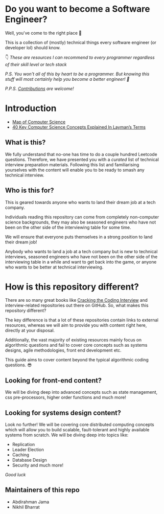 # Do you want to become a Software Engineer?

Well, you've come to the right place 🤝

This is a collection of (mostly) technical things every software engineer (or developer lol) should know.

👇 _These are resources I can recommend to every programmer regardless of their skill level or tech stack_

_P.S. You won't all of this by heart to be a programmer.
But knowing this stuff will most certainly help you become a better engineer! 💪_

_P.P.S. [Contributions](CONTRIBUTING.md) are welcome!_

# Introduction

- [Map of Computer Science](https://www.youtube.com/watch?v=SzJ46YA_RaA)
- [40 Key Computer Science Concepts Explained In Layman’s Terms](http://carlcheo.com/compsci)

## What is this?

We fully understand that no-one has time to do a couple hundred Leetcode questions. Therefore, we have presented you with a _curated_ list of technical interview preparation materials. Following this list and familiarising yourselves with the content will enable you to be ready to smash any technical interview.

## Who is this for?

This is geared towards anyone who wants to land their dream job at a tech company.

Individuals reading this repository can come from completely non-computer science backgrounds, they may also be seasoned engineers who have not been on the other side of the interviewing table for some time.

We will ensure that everyone puts themselves in a strong position to land their dream job!

Anybody who wants to land a job at a tech company but is new to technical interviews, seasoned engineers who have not been on the other side of the interviewing table in a while and want to get back into the game, or anyone who wants to be better at technical interviewing.

# How is this repository different?

There are so many great books like [Cracking the Coding Interview](http://www.crackingthecodinginterview.com/) and interview-related repositories out there on GitHub. So, what makes this repository different?

The key difference is that a lot of these repositories contain links to external resources, whereas we will aim to provide you with content right here, directly at your disposal.

Additionally, the vast majority of existing resources mainly focus on algorithmic questions and fail to cover core concepts such as systems designs, agile methodologies, front end development etc.

This guide aims to cover content beyond the typical algorithmic coding questions. 😎

## Looking for front-end content?

We will be diving deep into advanced concepts such as state management, css pre-processors, higher order functions and much more!

## Looking for systems design content?

Look no further! We will be covering core distributed computing concepts which will allow you to build scalable, fault-tolerant and highly available systems from scratch. We will be diving deep into topics like:

- Replication
- Leader Election
- Caching
- Database Design
- Security and much more!

_Good luck_

## Maintainers of this repo

- Abdirahman Jama
- Nikhil Bharrat
